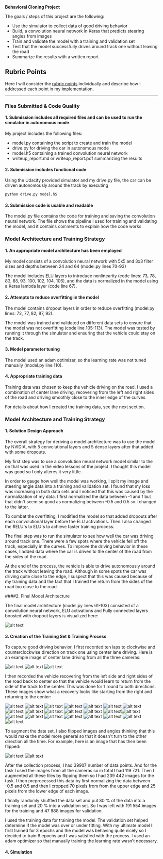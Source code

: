 **Behavioral Cloning Project**

The goals / steps of this project are the following:
* Use the simulator to collect data of good driving behavior
* Build, a convolution neural network in Keras that predicts steering angles from images
* Train and validate the model with a training and validation set
* Test that the model successfully drives around track one without leaving the road
* Summarize the results with a written report


[//]: # (Image References)

[model]: ./images/model.png "Model Visualization"
[left]: ./images/left.jpg "Center Lane Driving"
[center]: ./images/center.jpg "Center Lane Driving"
[right]: ./images/right.jpg "Center Lane Driving"
[rec1]: ./images/recovery1.jpg "Recovery Image 1"
[rec2]: ./images/recovery1.jpg "Recovery Image 2"
[rec3]: ./images/recovery1.jpg "Recovery Image 3"
[rec4]: ./images/recovery1.jpg "Recovery Image 4"
[rec5]: ./images/recovery1.jpg "Recovery Image 5"
[rec6]: ./images/recovery1.jpg "Recovery Image 6"
[rec7]: ./images/recovery1.jpg "Recovery Image 7"
[rec8]: ./images/recovery1.jpg "Recovery Image 8"
[rec9]: ./images/recovery1.jpg "Recovery Image 9"
[rec10]: ./images/recovery1.jpg "Recovery Image 10"
[rec11]: ./images/recovery1.jpg "Recovery Image 11"
[rec12]: ./images/recovery1.jpg "Recovery Image 12"
[rec13]: ./images/recovery1.jpg "Recovery Image 13"
[rec14]: ./images/recovery1.jpg "Recovery Image 14"
[rec15]: ./images/recovery1.jpg "Recovery Image 15"
[rec16]: ./images/recovery1.jpg "Recovery Image 16"
[rec17]: ./images/recovery1.jpg "Recovery Image 17"
[rec18]: ./images/recovery1.jpg "Recovery Image 18"
[rec19]: ./images/recovery1.jpg "Recovery Image 19"
[rec20]: ./images/recovery1.jpg "Recovery Image 20"
[rec21]: ./images/recovery1.jpg "Recovery Image 21"
[rec22]: ./images/recovery1.jpg "Recovery Image 22"
[flip]: ./images/flipped.jpg "Flipped Image"

## Rubric Points
Here I will consider the [rubric points](https://review.udacity.com/#!/rubrics/432/view) individually and describe how I addressed each point in my implementation.  

---
### Files Submitted & Code Quality

#### 1. Submission includes all required files and can be used to run the simulator in autonomous mode

My project includes the following files:
* model.py containing the script to create and train the model
* drive.py for driving the car in autonomous mode
* model.h5 containing a trained convolution neural network 
* writeup_report.md or writeup_report.pdf summarizing the results

#### 2. Submission includes functional code
Using the Udacity provided simulator and my drive.py file, the car can be driven autonomously around the track by executing 
```sh
python drive.py model.h5
```

#### 3. Submission code is usable and readable

The model.py file contains the code for training and saving the convolution neural network. The file shows the pipeline I used for training and validating the model, and it contains comments to explain how the code works.

### Model Architecture and Training Strategy

#### 1. An appropriate model architecture has been employed

My model consists of a convolution neural network with 5x5 and 3x3 filter sizes and depths between 24 and 64 (model.py lines 70-93) 

The model includes ELU layers to introduce nonlinearity (code lines: 73, 78, 83, 88, 93, 100, 102, 104, 106), and the data is normalized in the model using a Keras lambda layer (code line 67). 

#### 2. Attempts to reduce overfitting in the model

The model contains dropout layers in order to reduce overfitting (model.py lines: 72, 77, 82, 87, 92). 

The model was trained and validated on different data sets to ensure that the model was not overfitting (code line 105-113). The model was tested by running it through the simulator and ensuring that the vehicle could stay on the track.

#### 3. Model parameter tuning

The model used an adam optimizer, so the learning rate was not tuned manually (model.py line 110).

#### 4. Appropriate training data

Training data was chosen to keep the vehicle driving on the road. I used a combination of center lane driving, recovering from the left and right sides of the road and driving smoothly close to the inner edge of the curves.

For details about how I created the training data, see the next section. 

### Model Architecture and Training Strategy

#### 1. Solution Design Approach

The overall strategy for deriving a model architecture was to use the model by NVIDIA, with 5 convolutional layers and 5 dense layers after that added with some dropouts. 

My first step was to use a convolution neural network model similar to the on that was used in the video lessons of the project. I thought this model was good so I only alteres it very little.

In order to gauge how well the model was working, I split my image and steering angle data into a training and validation set. I found that my loss was increasing in both data sets and I noticed that this was caused by the normalization of my data. I first normalized the data between -1 and 1 but that didn't seem so good as normalizing between -0.5 and 0.5 so I changed to the latter. 

To combat the overfitting, I modified the model so that added dropouts after each convolutional layer before the ELU activations.
Then I also changed the RELU's to ELU's to achieve faster training process.

The final step was to run the simulator to see how well the car was driving around track one. There were a few spots where the vehicle fell off the track, especially in the curves. To improve the driving behavior in these cases, I added data where the car is driven to the center of the road from the sides of the road.

At the end of the process, the vehicle is able to drive autonomously around the track without leaving the road. Although in some spots the car was driving quite close to the edge, I suspect that this was caused because of my training data and the fact that I trained the return from the sides of the road too close to the road.

####2. Final Model Architecture

The final model architecture (model.py lines 61-103) consisted of a convolution neural network, ELU activations and Fully connected layers boosted with dropout layers is visualized here:

![alt text][model]

#### 3. Creation of the Training Set & Training Process

To capture good driving behavior, I first recorded ten laps to clockwise and counterclockwise direction on track one using center lane driving. Here is an example image of center lane driving from all the three cameras:

![alt text][left] ![alt text][center] ![alt text][right]

I then recorded the vehicle recovering from the left side and right sides of the road back to center so that the vehicle would learn to return from the side of the track to the center. This was done for 1 round to both directions. These images show what a recovery looks like starting from the right and returning to the center:

![alt text][rec1] ![alt text][rec2] ![alt text][rec3] ![alt text][rec4] ![alt text][rec5] ![alt text][rec6] ![alt text][rec7]
![alt text][rec8] ![alt text][rec9] ![alt text][rec10] ![alt text][rec11] ![alt text][rec12] ![alt text][rec13]![alt text][rec14]
![alt text][rec15] ![alt text][rec16] ![alt text][rec17] ![alt text][rec18] ![alt text][rec19] ![alt text][rec20] 
![alt text][rec21] ![alt text][rec22] 

To augment the data set, I also flipped images and angles thinking that this would make the model more general so that it doesn't turn to the other direction all the time. For example, here is an image that has then been flipped:

![alt text][rec1] ![alt text][flip]

After the collection process, I had 39907 number of data points. And for the task I used the images from all the cameras so in total I had 119 721. Then I augmented all these files by flipping them so I had 239 442 images for the task. I then preprocessed this data by first normalizing the data between -0.5 and 0.5 and then I cropped 70 pixels from from the upper edge and 25 pixels from the lower edge of each image.

I finally randomly shuffled the data set and put 80 % of the data into a training set and 20 % into a validation set. So I was left with 191 554 images for the training and 47 888 images for validation.

I used the training data for training the model. The validation set helped determine if the model was over or under fitting. With my ultimate model I first trained for 3 epochs and the model was behaving quite nicely so I decided to train 6 epochs and I was satisfied with the process. I used an adam optimizer so that manually training the learning rate wasn't necessary.

#### 4. Simulation
